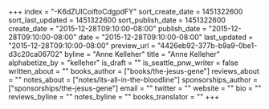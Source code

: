 +++
index = "-K6dZUICoiftoCdgpdFY"
sort_create_date = 1451322600
sort_last_updated = 1451322600
sort_publish_date = 1451322600
create_date = "2015-12-28T09:10:00-08:00"
publish_date = "2015-12-28T09:10:00-08:00"
date = "2015-12-28T09:10:00-08:00"
last_updated = "2015-12-28T09:10:00-08:00"
preview_url = "4426eb92-377b-b9a9-0be1-d3c20ca06702"
byline = "Anne Kelleher"
title = "Anne Kelleher"
alphabetize_by = "kelleher"
is_draft = ""
is_seattle_pnw_writer = false
written_about = ""
books_author = ["books/the-jesus-gene"]
reviews_about = ""
notes_about = ["notes/its-all-in-the-bloodline"]
sponsorships_author = ["sponsorships/the-jesus-gene"]
email = ""
twitter = ""
website = ""
bio = ""
reviews_byline = ""
notes_byline = ""
books_translator = ""
+++
